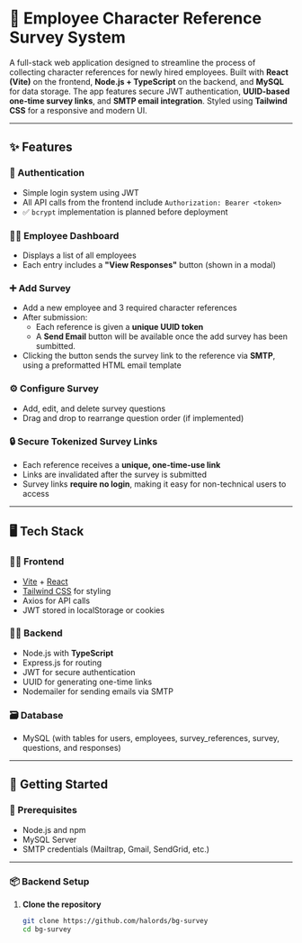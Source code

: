 # 📝 Employee Character Reference Survey System

A full-stack web application designed to streamline the process of collecting character references for newly hired employees. Built with **React (Vite)** on the frontend, **Node.js + TypeScript** on the backend, and **MySQL** for data storage. The app features secure JWT authentication, **UUID-based one-time survey links**, and **SMTP email integration**. Styled using **Tailwind CSS** for a responsive and modern UI.

---

## ✨ Features

### 🔐 Authentication
- Simple login system using JWT
- All API calls from the frontend include `Authorization: Bearer <token>`
- ✅ `bcrypt` implementation is planned before deployment

### 🧑‍💼 Employee Dashboard
- Displays a list of all employees
- Each entry includes a **"View Responses"** button (shown in a modal)

### ➕ Add Survey
- Add a new employee and 3 required character references
- After submission:
  - Each reference is given a **unique UUID token**
  - A **Send Email** button will be available once the add survey has been sumbitted.
- Clicking the button sends the survey link to the reference via **SMTP**, using a preformatted HTML email template

### ⚙️ Configure Survey
- Add, edit, and delete survey questions
- Drag and drop to rearrange question order (if implemented)

### 🔒 Secure Tokenized Survey Links
- Each reference receives a **unique, one-time-use link**
- Links are invalidated after the survey is submitted
- Survey links **require no login**, making it easy for non-technical users to access

---

## 🖥️ Tech Stack

### 🧑‍🎨 Frontend
- [Vite](https://vitejs.dev/) + [React](https://reactjs.org/)
- [Tailwind CSS](https://tailwindcss.com/) for styling
- Axios for API calls
- JWT stored in localStorage or cookies

### 🧑‍💻 Backend
- Node.js with **TypeScript**
- Express.js for routing
- JWT for secure authentication
- UUID for generating one-time links
- Nodemailer for sending emails via SMTP

### 🗃 Database
- MySQL (with tables for users, employees, survey_references, survey, questions, and responses)

---

## 🚀 Getting Started

### 🔧 Prerequisites
- Node.js and npm
- MySQL Server
- SMTP credentials (Mailtrap, Gmail, SendGrid, etc.)

---

### 📦 Backend Setup

1. **Clone the repository**
   ```bash
   git clone https://github.com/halords/bg-survey
   cd bg-survey
